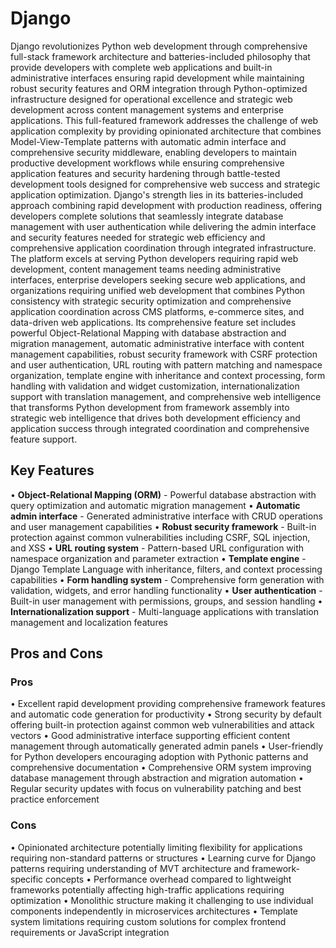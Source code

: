 # Django

Django revolutionizes Python web development through comprehensive full-stack framework architecture and batteries-included philosophy that provide developers with complete web applications and built-in administrative interfaces ensuring rapid development while maintaining robust security features and ORM integration through Python-optimized infrastructure designed for operational excellence and strategic web development across content management systems and enterprise applications. This full-featured framework addresses the challenge of web application complexity by providing opinionated architecture that combines Model-View-Template patterns with automatic admin interface and comprehensive security middleware, enabling developers to maintain productive development workflows while ensuring comprehensive application features and security hardening through battle-tested development tools designed for comprehensive web success and strategic application optimization. Django's strength lies in its batteries-included approach combining rapid development with production readiness, offering developers complete solutions that seamlessly integrate database management with user authentication while delivering the admin interface and security features needed for strategic web efficiency and comprehensive application coordination through integrated infrastructure. The platform excels at serving Python developers requiring rapid web development, content management teams needing administrative interfaces, enterprise developers seeking secure web applications, and organizations requiring unified web development that combines Python consistency with strategic security optimization and comprehensive application coordination across CMS platforms, e-commerce sites, and data-driven web applications. Its comprehensive feature set includes powerful Object-Relational Mapping with database abstraction and migration management, automatic administrative interface with content management capabilities, robust security framework with CSRF protection and user authentication, URL routing with pattern matching and namespace organization, template engine with inheritance and context processing, form handling with validation and widget customization, internationalization support with translation management, and comprehensive web intelligence that transforms Python development from framework assembly into strategic web intelligence that drives both development efficiency and application success through integrated coordination and comprehensive feature support.

## Key Features

• **Object-Relational Mapping (ORM)** - Powerful database abstraction with query optimization and automatic migration management
• **Automatic admin interface** - Generated administrative interface with CRUD operations and user management capabilities
• **Robust security framework** - Built-in protection against common vulnerabilities including CSRF, SQL injection, and XSS
• **URL routing system** - Pattern-based URL configuration with namespace organization and parameter extraction
• **Template engine** - Django Template Language with inheritance, filters, and context processing capabilities
• **Form handling system** - Comprehensive form generation with validation, widgets, and error handling functionality
• **User authentication** - Built-in user management with permissions, groups, and session handling
• **Internationalization support** - Multi-language applications with translation management and localization features

## Pros and Cons

### Pros
• Excellent rapid development providing comprehensive framework features and automatic code generation for productivity
• Strong security by default offering built-in protection against common web vulnerabilities and attack vectors
• Good administrative interface supporting efficient content management through automatically generated admin panels
• User-friendly for Python developers encouraging adoption with Pythonic patterns and comprehensive documentation
• Comprehensive ORM system improving database management through abstraction and migration automation
• Regular security updates with focus on vulnerability patching and best practice enforcement

### Cons
• Opinionated architecture potentially limiting flexibility for applications requiring non-standard patterns or structures
• Learning curve for Django patterns requiring understanding of MVT architecture and framework-specific concepts
• Performance overhead compared to lightweight frameworks potentially affecting high-traffic applications requiring optimization
• Monolithic structure making it challenging to use individual components independently in microservices architectures
• Template system limitations requiring custom solutions for complex frontend requirements or JavaScript integration